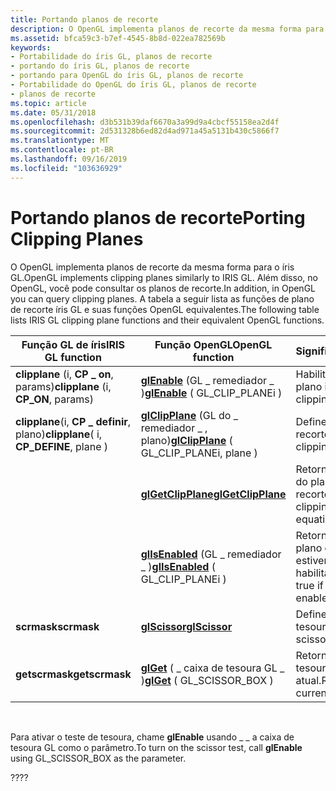```yaml
---
title: Portando planos de recorte
description: O OpenGL implementa planos de recorte da mesma forma para o íris GL. Além disso, no OpenGL, você pode consultar os planos de recorte. A tabela a seguir lista as funções de plano de recorte íris GL e suas funções OpenGL equivalentes.
ms.assetid: bfca59c3-b7ef-4545-8b8d-022ea782569b
keywords:
- Portabilidade do íris GL, planos de recorte
- portando do íris GL, planos de recorte
- portando para OpenGL do íris GL, planos de recorte
- Portabilidade do OpenGL do íris GL, planos de recorte
- planos de recorte
ms.topic: article
ms.date: 05/31/2018
ms.openlocfilehash: d3b531b39daf6670a3a99d9a4cbcf55158ea2d4f
ms.sourcegitcommit: 2d531328b6ed82d4ad971a45a5131b430c5866f7
ms.translationtype: MT
ms.contentlocale: pt-BR
ms.lasthandoff: 09/16/2019
ms.locfileid: "103636929"
---
```

# <a name="porting-clipping-planes"></a><span data-ttu-id="a44f4-110">Portando planos de recorte</span><span class="sxs-lookup"><span data-stu-id="a44f4-110">Porting Clipping Planes</span></span>

<span data-ttu-id="a44f4-111">O OpenGL implementa planos de recorte da mesma forma para o íris GL.</span><span class="sxs-lookup"><span data-stu-id="a44f4-111">OpenGL implements clipping planes similarly to IRIS GL.</span></span> <span data-ttu-id="a44f4-112">Além disso, no OpenGL, você pode consultar os planos de recorte.</span><span class="sxs-lookup"><span data-stu-id="a44f4-112">In addition, in OpenGL you can query clipping planes.</span></span> <span data-ttu-id="a44f4-113">A tabela a seguir lista as funções de plano de recorte íris GL e suas funções OpenGL equivalentes.</span><span class="sxs-lookup"><span data-stu-id="a44f4-113">The following table lists IRIS GL clipping plane functions and their equivalent OpenGL functions.</span></span>



| <span data-ttu-id="a44f4-114">Função GL de íris</span><span class="sxs-lookup"><span data-stu-id="a44f4-114">IRIS GL function</span></span>                          | <span data-ttu-id="a44f4-115">Função OpenGL</span><span class="sxs-lookup"><span data-stu-id="a44f4-115">OpenGL function</span></span>                                                                               | <span data-ttu-id="a44f4-116">Significado</span><span class="sxs-lookup"><span data-stu-id="a44f4-116">Meaning</span></span>                                  |
|-------------------------------------------|-----------------------------------------------------------------------------------------------|------------------------------------------|
| <span data-ttu-id="a44f4-117">**clipplane** (i, **CP \_ on**, params)</span><span class="sxs-lookup"><span data-stu-id="a44f4-117">**clipplane** (i, **CP\_ON**, params)</span></span>     | <span data-ttu-id="a44f4-118">[**glEnable**](glenable.md) (GL \_ remediador \_ )</span><span class="sxs-lookup"><span data-stu-id="a44f4-118">[**glEnable**](glenable.md) ( GL\_CLIP\_PLANEi )</span></span>                                             | <span data-ttu-id="a44f4-119">Habilita o recorte no plano i.</span><span class="sxs-lookup"><span data-stu-id="a44f4-119">Enables clipping on plane i.</span></span>             |
| <span data-ttu-id="a44f4-120">**clipplane**(i, **CP \_ definir**, plano)</span><span class="sxs-lookup"><span data-stu-id="a44f4-120">**clipplane**( i, **CP\_DEFINE**, plane )</span></span> | <span data-ttu-id="a44f4-121">[**glClipPlane**](glclipplane.md) (GL do \_ remediador \_ , plano)</span><span class="sxs-lookup"><span data-stu-id="a44f4-121">[**glClipPlane**](glclipplane.md) ( GL\_CLIP\_PLANEi, plane )</span></span>                                | <span data-ttu-id="a44f4-122">Define o plano de recorte.</span><span class="sxs-lookup"><span data-stu-id="a44f4-122">Defines clipping plane.</span></span>                  |
|                                           | [<span data-ttu-id="a44f4-123">**glGetClipPlane**</span><span class="sxs-lookup"><span data-stu-id="a44f4-123">**glGetClipPlane**</span></span>](glgetclipplane.md)                                                      | <span data-ttu-id="a44f4-124">Retorna a equação do plano de recorte.</span><span class="sxs-lookup"><span data-stu-id="a44f4-124">Returns clipping plane equation.</span></span>         |
|                                           | <span data-ttu-id="a44f4-125">[**glIsEnabled**](glisenabled.md) (GL \_ remediador \_ )</span><span class="sxs-lookup"><span data-stu-id="a44f4-125">[**glIsEnabled**](glisenabled.md) ( GL\_CLIP\_PLANEi )</span></span>                                       | <span data-ttu-id="a44f4-126">Retornará true se o plano de corte i estiver habilitado.</span><span class="sxs-lookup"><span data-stu-id="a44f4-126">Returns true if clip plane i is enabled.</span></span> |
| <span data-ttu-id="a44f4-127">**scrmask**</span><span class="sxs-lookup"><span data-stu-id="a44f4-127">**scrmask**</span></span>                               | [<span data-ttu-id="a44f4-128">**glScissor**</span><span class="sxs-lookup"><span data-stu-id="a44f4-128">**glScissor**</span></span>](glscissor.md)                                                                | <span data-ttu-id="a44f4-129">Define a caixa de tesoura.</span><span class="sxs-lookup"><span data-stu-id="a44f4-129">Defines the scissor box.</span></span>                 |
| <span data-ttu-id="a44f4-130">**getscrmask**</span><span class="sxs-lookup"><span data-stu-id="a44f4-130">**getscrmask**</span></span>                            | <span data-ttu-id="a44f4-131">[**glGet**](glgetbooleanv--glgetdoublev--glgetfloatv--glgetintegerv.md) ( \_ caixa de tesoura GL \_ )</span><span class="sxs-lookup"><span data-stu-id="a44f4-131">[**glGet**](glgetbooleanv--glgetdoublev--glgetfloatv--glgetintegerv.md) ( GL\_SCISSOR\_BOX )</span></span> | <span data-ttu-id="a44f4-132">Retorna a caixa de tesoura atual.</span><span class="sxs-lookup"><span data-stu-id="a44f4-132">Returns the current scissor box.</span></span>         |



 

<span data-ttu-id="a44f4-133">Para ativar o teste de tesoura, chame **glEnable** usando \_ \_ a caixa de tesoura GL como o parâmetro.</span><span class="sxs-lookup"><span data-stu-id="a44f4-133">To turn on the scissor test, call **glEnable** using GL\_SCISSOR\_BOX as the parameter.</span></span>

<span data-ttu-id="a44f4-134">??</span><span class="sxs-lookup"><span data-stu-id="a44f4-134">??</span></span>

 

 




